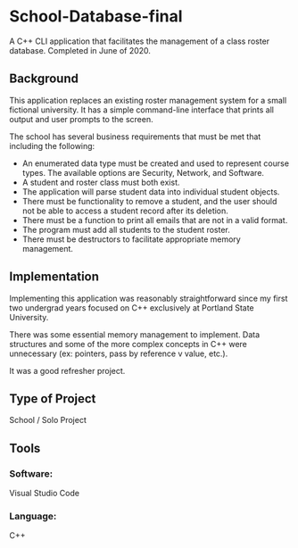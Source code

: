 # School-Database-final

A C++ CLI application that facilitates the management of a class roster database. Completed in June of 2020. 

## Background

This application replaces an existing roster management system for a small fictional university. It has a simple command-line interface that prints all output and user prompts to the screen.

The school has several business requirements that must be met that including the following:

* An enumerated data type must be created and used to represent course types. The available options are Security, Network, and Software. 
* A student and roster class must both exist.
* The application will parse student data into individual student objects.
* There must be functionality to remove a student, and the user should not be able to access a student record after its deletion.
* There must be a function to print all emails that are not in a valid format. 
* The program must add all students to the student roster. 
* There must be destructors to facilitate appropriate memory management.

## Implementation

Implementing this application was reasonably straightforward since my first two undergrad years focused on C++ exclusively at Portland State University. 

There was some essential memory management to implement. Data structures and some of the more complex concepts in C++ were unnecessary (ex: pointers, pass by reference v value, etc.). 

It was a good refresher project. 

## Type of Project

School / Solo Project

## Tools

### Software:

Visual Studio Code

### Language:

C++


